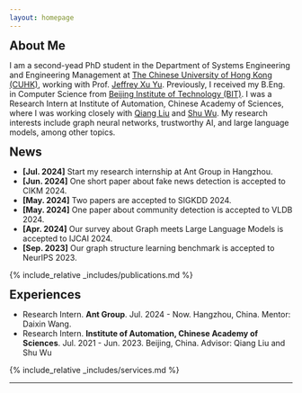 ```yaml
---
layout: homepage
---
```


<!-- ## Biography -->

<h2 id="aboutme" style="margin: 2px 0px 0px;">About Me</h2>

I am a second-yead PhD student in the Department of Systems Engineering and Engineering Management at [The Chinese University of Hong Kong (CUHK)](https://www.cuhk.edu.hk/chinese/index.html), working with Prof. [Jeffrey Xu Yu](https://www.se.cuhk.edu.hk/people/academic-staff/prof-yu-xu-jeffrey/). Previously, I received my B.Eng. in Computer Science from [Beijing Institute of Technology (BIT)](https://www.bit.edu.cn/). I was a Research Intern at Institute of Automation, Chinese Academy of Sciences, where I was working closely with [Qiang Liu](https://john-qiangliu.tech/) and [Shu Wu](https://people.ucas.ac.cn/~shuwu). My research interests include graph neural networks, trustworthy AI, and large language models, among other topics.

<h2 id="news" style="margin: 2px 0px 0px;">News</h2>

<ul>
  <li><strong>[Jul. 2024]</strong> Start my research internship at Ant Group in Hangzhou.</li>
  <li><strong>[Jun. 2024]</strong> One short paper about fake news detection is accepted to CIKM 2024.</li>
  <li><strong>[May. 2024]</strong> Two papers are accepted to SIGKDD 2024.</li>
  <li><strong>[May. 2024]</strong> One paper about community detection is accepted to VLDB 2024.</li>
  <li><strong>[Apr. 2024]</strong> Our survey about Graph meets Large Language Models is accepted to IJCAI 2024.</li>
  <li><strong>[Sep. 2023]</strong> Our graph structure learning benchmark is accepted to NeurIPS 2023.</li>
</ul>

<!-- My research interests include -->

<!-- <!-- * **Psychology of Language Models**: understanding how large language models develope reasoning capabilities and  -->

<!-- * **Generalization**: 

* **Applications**:  -->


{% include_relative _includes/publications.md %}

<h2 id="experience" style="margin: 2px 0px 0px;">Experiences</h2>

<ul>
  <li>Research Intern. <strong>Ant Group</strong>. Jul. 2024 - Now. Hangzhou, China. Mentor: Daixin Wang.</li>
  <li>Research Intern. <strong>Institute of Automation, Chinese Academy of Sciences</strong>. Jul. 2021 - Jun. 2023. Beijing, China. Advisor: Qiang Liu and Shu Wu</li>
</ul>

{% include_relative _includes/services.md %}

---
<div style="width: 40%; margin: 0 auto;">
<script type="text/javascript" id="clustrmaps" src="//clustrmaps.com/map_v2.js?d=8MJ4aEEf-KcwZje3zPu4G4P06CTw37UHKD4bJNP545c&cl=ffffff&w=a"></script>
</div>
